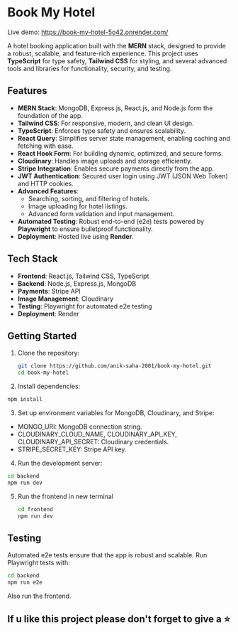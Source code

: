 # Book My Hotel
Live demo: https://book-my-hotel-5o42.onrender.com/

A hotel booking application built with the **MERN** stack, designed to provide a robust, scalable, and feature-rich experience. This project uses **TypeScript** for type safety, **Tailwind CSS** for styling, and several advanced tools and libraries for functionality, security, and testing.

## Features

- **MERN Stack**: MongoDB, Express.js, React.js, and Node.js form the foundation of the app.
- **Tailwind CSS**: For responsive, modern, and clean UI design.
- **TypeScript**: Enforces type safety and ensures scalability.
- **React Query**: Simplifies server state management, enabling caching and fetching with ease.
- **React Hook Form**: For building dynamic, optimized, and secure forms.
- **Cloudinary**: Handles image uploads and storage efficiently.
- **Stripe Integration**: Enables secure payments directly from the app.
- **JWT Authentication**: Secured user login using JWT (JSON Web Token) and HTTP cookies.
- **Advanced Features**:
  - Searching, sorting, and filtering of hotels.
  - Image uploading for hotel listings.
  - Advanced form validation and input management.
- **Automated Testing**: Robust end-to-end (e2e) tests powered by **Playwright** to ensure bulletproof functionality.
- **Deployment**: Hosted live using **Render**.

## Tech Stack

- **Frontend**: React.js, Tailwind CSS, TypeScript
- **Backend**: Node.js, Express.js, MongoDB
- **Payments**: Stripe API
- **Image Management**: Cloudinary
- **Testing**: Playwright for automated e2e testing
- **Deployment**: Render

## Getting Started

1. Clone the repository:
   ```bash
   git clone https://github.com/anik-saha-2001/book-my-hotel.git
   cd book-my-hotel
   ```
2. Install dependencies:
  ```bash
  npm install
  ```
3. Set up environment variables for MongoDB, Cloudinary, and Stripe:
  - MONGO_URI: MongoDB connection string.
  - CLOUDINARY_CLOUD_NAME, CLOUDINARY_API_KEY, CLOUDINARY_API_SECRET: Cloudinary credentials.
  - STRIPE_SECRET_KEY: Stripe API key.
4. Run the development server:
  ```bash
  cd backend
  npm run dev
  ```
5. Run the frontend in new terminal
   ```bash
   cd frontend
   npm run dev
   ```

## Testing

Automated e2e tests ensure that the app is robust and scalable. Run Playwright tests with:
  ```bash
  cd backend
  npm run e2e
  ```
Also run the frontend.

## If u like this project please don't forget to give a ⭐
